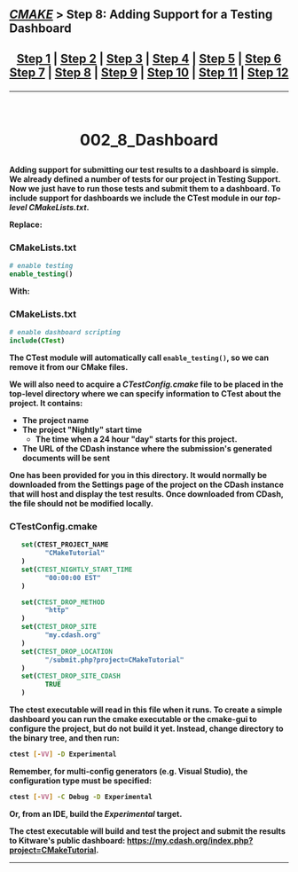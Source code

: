 ## [_CMAKE_][CMake] > **Step 8: Adding Support for a Testing Dashboard**

## <p align=center>[Step 1][stp1] | [Step 2][stp2] | [Step 3][stp3] | [Step 4][stp4] | [Step 5][stp5] | [Step 6][stp6] <br/> [Step 7][stp7] | [Step 8][stp8] | [Step 9][stp9] | [Step 10][stp10] | [Step 11][stp11] | [Step 12][stp12]  </p>

<!--
* [_CMAKE_][CMake]
* [Step 1][stp1]
* [Step 2][stp2]
* [Step 3][stp3]
* [Step 4][stp4]
* [Step 5][stp5]
* [Step 6][stp6]
* [Step 7][stp7]
* [Step 8][stp8]
* [Step 9][stp9]
* [Step 10][stp10]
* [Step 11][stp11]
* [Step 12][stp12]
-->
[CMake]: ../../README.md
[stp1]: https://github.com/yoricsv/002_CppCMake/002_1_BasicStartingPoint.git
[stp2]: https://github.com/yoricsv/002_CppCMake/002_2_AddingLibrary.git
[stp3]: https://github.com/yoricsv/002_CppCMake/002_3_UsageReqForLib.git
[stp4]: https://github.com/yoricsv/002_CppCMake/002_4_InstallAndTest.git
[stp5]: https://github.com/yoricsv/002_CppCMake/002_5_SysIntrospection.git
[stp6]: https://github.com/yoricsv/002_CppCMake/002_6_ComFileGen.git
[stp7]: https://github.com/yoricsv/002_CppCMake/002_7_BuildInstall.git
[stp8]: https://github.com/yoricsv/002_CppCMake/002_8_Dashboard.git
[stp9]: https://github.com/yoricsv/002_CppCMake/002_9_StaticShared.git
[stp10]: https://github.com/yoricsv/002_CppCMake/002_10_GenExpression.git
[stp11]: https://github.com/yoricsv/002_CppCMake/002_11_ExportConfig.git
[stp12]: https://github.com/yoricsv/002_CppCMake/002_12_PackDebRel.git

---
<br/>
<!-- ---------------------------------- * Navigation * ---------------------------------- -->

# <p align = center><b>002_8_Dashboard<b></p>

Adding support for submitting our test results to a dashboard is simple. We already defined a number of tests for our project in **Testing Support**. Now we just have to run those tests and submit them to a dashboard. To include support for dashboards we include the CTest module in our *top-level* ***CMakeLists.txt***.

Replace:

### CMakeLists.txt
```cmake
# enable testing
enable_testing()
```

With:

### CMakeLists.txt
```cmake
# enable dashboard scripting
include(CTest)
```

The CTest module will automatically call `enable_testing()`, so we can remove it from our CMake files.

We will also need to acquire a ***CTestConfig.cmake*** file to be placed in the top-level directory where we can specify information to CTest about the project. It contains:

* The project name
* The project "Nightly" start time
  * The time when a 24 hour "day" starts for this project.
* The URL of the CDash instance where the submission's generated documents will be sent

One has been provided for you in this directory. It would normally be downloaded from the **Settings** page of the project on the CDash instance that will host and display the test results. Once downloaded from CDash, the file should not be modified locally.

### CTestConfig.cmake
```cmake
   set(CTEST_PROJECT_NAME
         "CMakeTutorial"
   )
   set(CTEST_NIGHTLY_START_TIME
         "00:00:00 EST"
   )

   set(CTEST_DROP_METHOD
         "http"
   )
   set(CTEST_DROP_SITE
         "my.cdash.org"
   )
   set(CTEST_DROP_LOCATION
         "/submit.php?project=CMakeTutorial"
   )
   set(CTEST_DROP_SITE_CDASH
         TRUE
   )
```

The **ctest** executable will read in this file when it runs. To create a simple dashboard you can run the **cmake** executable or the **cmake-gui** to configure the project, but do not build it yet. Instead, change directory to the binary tree, and then run:

```bash
ctest [-VV] -D Experimental
```

Remember, for multi-config generators (e.g. Visual Studio), the configuration type must be specified:

```bash
ctest [-VV] -C Debug -D Experimental
```

Or, from an IDE, build the *Experimental* target.

The **ctest** executable will build and test the project and submit the results to Kitware's public dashboard: https://my.cdash.org/index.php?project=CMakeTutorial.

---